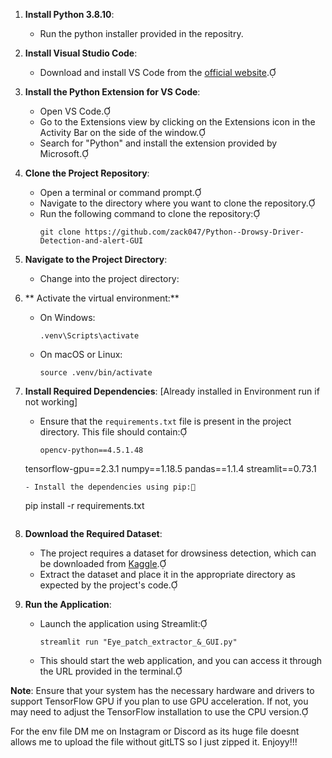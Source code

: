 
1. **Install Python 3.8.10**:
   - Run the python installer provided in the repositry. 

2. **Install Visual Studio Code**:
   - Download and install VS Code from the [official website](https://code.visualstudio.com/).

3. **Install the Python Extension for VS Code**:
   - Open VS Code.
   - Go to the Extensions view by clicking on the Extensions icon in the Activity Bar on the side of the window.
   - Search for "Python" and install the extension provided by Microsoft.

4. **Clone the Project Repository**:
   - Open a terminal or command prompt.
   - Navigate to the directory where you want to clone the repository.
   - Run the following command to clone the repository:
     ```
     git clone https://github.com/zack047/Python--Drowsy-Driver-Detection-and-alert-GUI
     ```

5. **Navigate to the Project Directory**:
   - Change into the project directory:
  

6. ** Activate the virtual environment:**
     - On Windows:
       ```
       .venv\Scripts\activate
       ```
     - On macOS or Linux:
       ```
       source .venv/bin/activate
       ```

7. **Install Required Dependencies**: [Already installed in Environment run if not working]
   - Ensure that the `requirements.txt` file is present in the project directory. This file should contain:
     ```
     opencv-python==4.5.1.48
   tensorflow-gpu==2.3.1
   numpy==1.18.5
   pandas==1.1.4
   streamlit==0.73.1

     ```
   - Install the dependencies using pip:
     ```
     pip install -r requirements.txt
     ```

8. **Download the Required Dataset**:
   - The project requires a dataset for drowsiness detection, which can be downloaded from [Kaggle](https://www.kaggle.com/kutaykutlu/drowsiness-detection).
   - Extract the dataset and place it in the appropriate directory as expected by the project's code.

9. **Run the Application**:
   - Launch the application using Streamlit:
     ```
     streamlit run "Eye_patch_extractor_&_GUI.py"
     ```
   - This should start the web application, and you can access it through the URL provided in the terminal.

**Note**: Ensure that your system has the necessary hardware and drivers to support TensorFlow GPU if you plan to use GPU acceleration. If not, you may need to adjust the TensorFlow installation to use the CPU version.

For the env file DM me on Instagram or Discord as its huge file doesnt allows me to upload the file without gitLTS so I just zipped it. Enjoyy!!!
